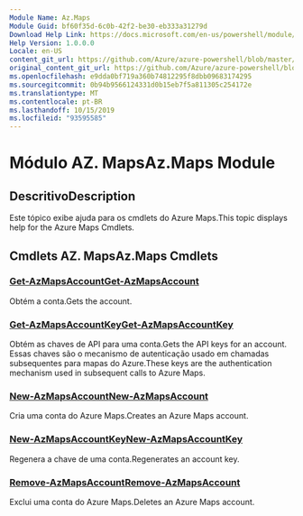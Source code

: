 ```yaml
---
Module Name: Az.Maps
Module Guid: bf60f35d-6c0b-42f2-be30-eb333a31279d
Download Help Link: https://docs.microsoft.com/en-us/powershell/module/az.maps
Help Version: 1.0.0.0
Locale: en-US
content_git_url: https://github.com/Azure/azure-powershell/blob/master/src/Maps/Maps/help/Az.Maps.md
original_content_git_url: https://github.com/Azure/azure-powershell/blob/master/src/Maps/Maps/help/Az.Maps.md
ms.openlocfilehash: e9dda0bf719a360b74812295f8dbb09683174295
ms.sourcegitcommit: 0b94b9566124331d0b15eb7f5a811305c254172e
ms.translationtype: MT
ms.contentlocale: pt-BR
ms.lasthandoff: 10/15/2019
ms.locfileid: "93595585"
---
```

# <span data-ttu-id="6041f-101">Módulo AZ. Maps</span><span class="sxs-lookup"><span data-stu-id="6041f-101">Az.Maps Module</span></span>
## <span data-ttu-id="6041f-102">Descritivo</span><span class="sxs-lookup"><span data-stu-id="6041f-102">Description</span></span>
<span data-ttu-id="6041f-103">Este tópico exibe ajuda para os cmdlets do Azure Maps.</span><span class="sxs-lookup"><span data-stu-id="6041f-103">This topic displays help for the Azure Maps Cmdlets.</span></span>

## <span data-ttu-id="6041f-104">Cmdlets AZ. Maps</span><span class="sxs-lookup"><span data-stu-id="6041f-104">Az.Maps Cmdlets</span></span>
### [<span data-ttu-id="6041f-105">Get-AzMapsAccount</span><span class="sxs-lookup"><span data-stu-id="6041f-105">Get-AzMapsAccount</span></span>](Get-AzMapsAccount.md)
<span data-ttu-id="6041f-106">Obtém a conta.</span><span class="sxs-lookup"><span data-stu-id="6041f-106">Gets the account.</span></span>

### [<span data-ttu-id="6041f-107">Get-AzMapsAccountKey</span><span class="sxs-lookup"><span data-stu-id="6041f-107">Get-AzMapsAccountKey</span></span>](Get-AzMapsAccountKey.md)
<span data-ttu-id="6041f-108">Obtém as chaves de API para uma conta.</span><span class="sxs-lookup"><span data-stu-id="6041f-108">Gets the API keys for an account.</span></span>
<span data-ttu-id="6041f-109">Essas chaves são o mecanismo de autenticação usado em chamadas subsequentes para mapas do Azure.</span><span class="sxs-lookup"><span data-stu-id="6041f-109">These keys are the authentication mechanism used in subsequent calls to Azure Maps.</span></span>

### [<span data-ttu-id="6041f-110">New-AzMapsAccount</span><span class="sxs-lookup"><span data-stu-id="6041f-110">New-AzMapsAccount</span></span>](New-AzMapsAccount.md)
<span data-ttu-id="6041f-111">Cria uma conta do Azure Maps.</span><span class="sxs-lookup"><span data-stu-id="6041f-111">Creates an Azure Maps account.</span></span>

### [<span data-ttu-id="6041f-112">New-AzMapsAccountKey</span><span class="sxs-lookup"><span data-stu-id="6041f-112">New-AzMapsAccountKey</span></span>](New-AzMapsAccountKey.md)
<span data-ttu-id="6041f-113">Regenera a chave de uma conta.</span><span class="sxs-lookup"><span data-stu-id="6041f-113">Regenerates an account key.</span></span>

### [<span data-ttu-id="6041f-114">Remove-AzMapsAccount</span><span class="sxs-lookup"><span data-stu-id="6041f-114">Remove-AzMapsAccount</span></span>](Remove-AzMapsAccount.md)
<span data-ttu-id="6041f-115">Exclui uma conta do Azure Maps.</span><span class="sxs-lookup"><span data-stu-id="6041f-115">Deletes an Azure Maps account.</span></span>

